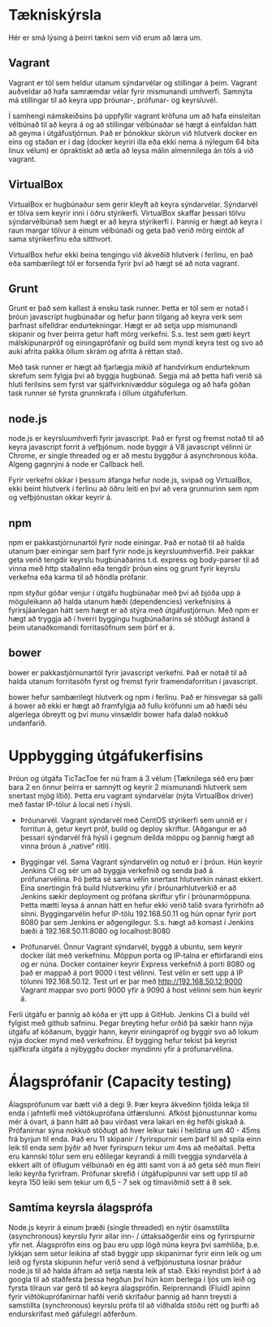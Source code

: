 # Tækniskýrsla

Hér er smá lýsing á þeirri tækni sem við erum að læra um. 

## Vagrant

Vagrant er tól sem heldur utanum sýndarvélar og stillingar á þeim. Vagrant auðveldar að hafa samræmdar vélar fyrir mismunandi umhverfi. Samnýta má stillingar til að keyra upp þróunar-, prófunar- og keyrsluvél.

Í samhengi námskeiðsins þá uppfyllir vagrant kröfuna um að hafa einsleitan vélbúnað til að keyra á og að stillingar vélbúnaðar sé hægt á einfaldan hátt að geyma í útgáfustjórnun. Það er þónokkur skörun við hlutverk docker en eins og staðan er í dag (docker keyriri illa eða ekki nema á nýlegum 64 bita linux vélum) er ópraktískt að ætla að leysa málin almennilega án tóls á við vagrant.

## VirtualBox

VirtualBox er hugbúnaður sem gerir kleyft að keyra sýndarvélar. Sýndarvél er tölva sem keyrir inni í öðru stýrikerfi. VirtualBox skaffar þessari tölvu sýndarvélbúnað sem hægt er að keyra stýrikerfi í. Þannig er hægt að keyra í raun margar tölvur á einum vélbúnaði og geta það verið mörg eintök af sama stýrikerfinu eða sitthvort.

VirtualBox hefur ekki beina tengingu við ákveðið hlutverk í ferlinu, en það eða sambærilegt tól er forsenda fyrir því að hægt sé að nota vagrant.

## Grunt

Grunt er það sem kallast á ensku task runner. Þetta er tól sem er notað í þróun javascript hugbúnaðar og hefur þann tilgang að keyra verk sem þarfnast sífelldrar endurtekningar. Hægt er að setja upp mismunandi skipanir og hver þeirra getur haft mörg verkefni. S.s. test sem gæti keyrt málskipunarpróf og einingaprófanir og build sem myndi keyra test og svo að auki afrita pakka öllum skrám og afrita á réttan stað.

Með task runner er hægt að fjarlægja mikið af handvirkum endurteknum skrefum sem fylgja því að byggja hugbúnað. Segja má að þetta hafi verið sá hluti ferilsins sem fyrst var sjálfvirknivæddur sögulega og að hafa góðan task runner sé fyrsta grunnkrafa í öllum útgáfuferlum. 

## node.js

node.js er keyrsluumhverfi fyrir javascript. Það er fyrst og fremst notað til að keyra javascript forrit á vefþjónum. node byggir á V8 javascript vélinni úr Chrome, er single threaded og er að mestu byggður á asynchronous kóða. Algeng gagnrýni á node er Callback hell.

Fyrir verkefni okkar í þessum áfanga hefur node.js, svipað og VirtualBox, ekki beint hlutverk í ferlinu að öðru leiti en því að vera grunnurinn sem npm og vefþjónustan okkar keyrir á.

## npm

npm er pakkastjórnunartól fyrir node einingar. Það er notað til að halda utanum þær einingar sem þarf fyrir node.js keyrsluumhverfið. Þeir pakkar geta verið tengdir keyrslu hugbúnaðarins t.d. express og body-parser til að vinna með http staðalinn eða tengdir þróun eins og grunt fyrir keyrslu verkefna eða karma til að höndla prófanir.

npm styður góðar venjur í útgáfu hugbúnaðar með því að bjóða upp á möguleikann að halda utanum hæði (dependencies) verkefnisins á fyrirsjáanlegan hátt sem hægt er að stýra með útgáfustjórnun. Með npm er hægt að tryggja að í hverri byggingu hugbúnaðarins sé stöðugt ástand á þeim utanaðkomandi forritasöfnum sem þörf er á.

## bower

bower er pakkastjórnunartól fyrir javascript verkefni. Það er notað til að halda utanum forritasöfn fyrst og fremst fyrir framendaforritun í javascript.

bower hefur sambærilegt hlutverk og npm í ferlinu. Það er hinsvegar sá galli á bower að ekki er hægt að framfylgja að fullu kröfunni um að hæði séu algerlega óbreytt og því munu vinsældir bower hafa dalað nokkuð undanfarið.

# Uppbygging útgáfukerfisins

Þróun og útgáfa TicTacToe fer nú fram á 3 vélum (Tæknilega séð eru þær bara 2 en önnur þeirra er samnýtt og keyrir 2 mismunandi hlutverk sem snertast mjög lítið). Þetta eru vagrant sýndarvélar (nýta VirtualBox driver) með fastar IP-tölur á local neti í hýsli.

  * Þróunarvél. Vagrant sýndarvél með CentOS stýrikerfi sem unnið er í forritun á, getur keyrt próf, build og deploy skriftur. (Aðgangur er að þessari sýndarvél frá hýsli í gegnum deilda möppu og þannig hægt að vinna þróun á „native“ ritli).
  
  * Byggingar vél. Sama Vagrant sýndarvélin og notuð er í þróun. Hún keyrir Jenkins CI og sér um að byggja verkefnið og senda það á prófunarvélina. Þó þetta sé sama vélin snertast hlutverkin nánast ekkert. Eina snertingin frá build hlutverkinu yfir í þróunarhlutverkið er að Jenkins sækir deployment og prófana skriftur yfir í þróunarmöppuna. Þetta mætti leysa á annan hátt en hefur ekki verið talið svara fyrirhöfn að sinni.
  Byggingarvélin hefur IP-tölu 192.168.50.11 og hún opnar fyrir port 8080 þar sem Jenkins er aðgengilegur. S.s. hægt að komast í Jenkins bæði á 192.168.50.11:8080 og localhost:8080
  
  * Prófunarvél. Önnur Vagrant sýndarvél, byggð á ubuntu, sem keyrir docker ílát með verkefninu.
  Möppun porta og IP-talna er eftirfarandi eins og er núna. Docker container keyrir Express verkefnið á porti 8080 og það er mappað á port 9000 í test vélinni. Test vélin er sett upp á IP tölunni 192.168.50.12. Test url er þar með http://192.168.50.12:9000 Vagrant mappar svo porti 9000 yfir á 9090 á host vélinni sem hún keyrir á.
  
Ferli útgáfu er þannig að kóða er ýtt upp á GitHub. Jenkins CI á build vél fylgist með github safninu. Þegar breyting hefur orðið þá sækir hann nýja útgáfu af kóðanum, byggir hann, keyrir einingapróf og byggir svo að lokum nýja docker mynd með verkefninu. Ef bygging hefur tekist þá keyrist sjálfkrafa útgáfa á nýbyggðu docker myndinni yfir á prófunarvélina.

# Álagsprófanir (Capacity testing)

Álagsprófunum var bætt við á degi 9. Þær keyra ákveðinn fjölda leikja til enda í jafntefli með viðtökuprófana útfærslunni. Afköst þjónustunnar komu mér á óvart, á þann hátt að þau virðast vera lakari en ég hefði giskað á. Prófanirnar sýna nokkuð stöðugt að hver leikur taki í heildina um 40 - 45ms frá byrjun til enda. Það eru 11 skipanir / fyrirspurnir sem þarf til að spila einn leik til enda sem þýðir að hver fyrirspurn tekur um 4ms að meðaltali. Þetta eru kannski tölur sem eru eðlilegar keyrandi á milli tveggja sýndarvéla á ekkert allt of öflugum vélbúnaði en ég átti samt von á að geta séð mun fleiri leiki keyrða fyrirfram. Prófunar skrefið í útgáfupípunni var sett upp til að keyra 150 leiki sem tekur um 6,5 - 7 sek og tímaviðmið sett á 8 sek.

## Samtíma keyrsla álagsprófa
Node.js keyrir á einum þræði (single threaded) en nýtir ósamstillta (asynchronous) keyrslu fyrir allar inn- / úttaksaðgerðir eins og fyrirspurnir yfir net. Álagsprófin eins og þau eru upp lögð núna keyra því samhliða, þ.e. lykkjan sem setur leikina af stað byggir upp skipanirnar fyrir einn leik og um leið og fyrsta skipunin hefur verið send á vefþjónustuna losnar þráður node.js til að halda áfram að setja næsta leik af stað.
Ekki reyndist þörf á að googla til að staðfesta þessa hegðun því hún kom berlega í ljós um leið og fyrsta tilraun var gerð til að keyra álagsprófin. Reiprennandi (Fluid) apinn fyrir viðtökuprófanirnar hafði verið skrifaður þannig að hann treysti á samstillta (synchronous) keyrslu prófa til að viðhalda stöðu rétt og þurfti að endurskrifast með gáfulegri aðferðum.